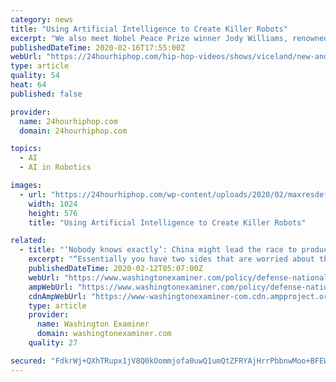 ```yaml
---
category: news
title: "Using Artificial Intelligence to Create Killer Robots"
excerpt: "We also meet Nobel Peace Prize winner Jody Williams, renowned physicist Max Tegmark, and others who grapple with the specter of artificial intelligence, killer robots, and a technological precedent forged in the atomic age. It’s a story about the evolving relationship between humans and robots, and what AI in machines bodes for the future of ..."
publishedDateTime: 2020-02-16T17:55:00Z
webUrl: "https://24hourhiphop.com/hip-hop-videos/shows/viceland/new-and-popular-on-vice/using-artificial-intelligence-to-create-killer-robots/"
type: article
quality: 54
heat: 64
published: false

provider:
  name: 24hourhiphop.com
  domain: 24hourhiphop.com

topics:
  - AI
  - AI in Robotics

images:
  - url: "https://24hourhiphop.com/wp-content/uploads/2020/02/maxresdefault-312-1024x576.jpg"
    width: 1024
    height: 576
    title: "Using Artificial Intelligence to Create Killer Robots"

related:
  - title: "‘Nobody knows exactly’: China might lead the race to produce killer robots, NATO commander says"
    excerpt: "“Essentially you have two sides that are worried about the other gaining an advantage,” Peter Singer, an expert in what he calls “the Robotics Revolution,” said in September. “That then has the ironic result of them both plowing resources into it, competing against each other, and becoming less secure.” The artificial intelligence ..."
    publishedDateTime: 2020-02-12T05:07:00Z
    webUrl: "https://www.washingtonexaminer.com/policy/defense-national-security/nobody-knows-exactly-china-might-lead-the-race-to-produce-killer-robots-nato-commander-says"
    ampWebUrl: "https://www.washingtonexaminer.com/policy/defense-national-security/nobody-knows-exactly-china-might-lead-the-race-to-produce-killer-robots-nato-commander-says?_amp=true"
    cdnAmpWebUrl: "https://www-washingtonexaminer-com.cdn.ampproject.org/c/s/www.washingtonexaminer.com/policy/defense-national-security/nobody-knows-exactly-china-might-lead-the-race-to-produce-killer-robots-nato-commander-says?_amp=true"
    type: article
    provider:
      name: Washington Examiner
      domain: washingtonexaminer.com
    quality: 27

secured: "FdkrWj+QXhTRupx1jV8Q0kOommjofa0uwQ1umQtZFRYAjHrrPbbnwMoo+BFEWximFLTPkqWlnH37TDcZ2ffLZfgwK3Se5Lcmgb4L9veElCy7WR4zY3oAlg3v2rmrCf1Gf+VDCZQQlLNW91DR3BTmAqoqnUjW3R3nWKnfA+G2CRayoMQLLXS+sa6LnYYvZiuJ2EMI0RODn3Ddqn3dW4/X6OA1gs0UZgmRKlCgaktrrJtaw2Q4iqRHNzvAERcAGRIbuenVkkP5Hq0q09yIeE9i/GiEyo6wi9lXo9VEOjRFC8Z2BisX/c5OrZRLx1icaNnL;IUTfAfRyCyDhITW64DJyJA=="
---
```


